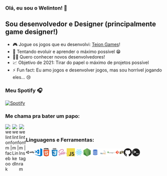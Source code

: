 ### Olá, eu sou o Welinton! 👋

## Sou desenvolvedor e Designer (principalmente game designer!)

- 🎮 Jogue os jogos que eu desenvolvi: [Teion Games][games]!
- 🚀 Tentando evoluir e aprender o máximo possível 😁
- 👩‍💻 Quero conhecer novos desenvolvedores!
- 📈 Objetivo de 2021: Tirar do papel o máximo de projetos possível
- ⚡ Fun fact: Eu amo jogos e desenvolver jogos, mas sou horrível jogando eles... 😢

### Meu Spotify 🎧

[![Spotify](https://nowplaying-pearl.vercel.app/api/spotify)](https://open.spotify.com/user/22ni4dhetazs3ql33m3fzvjdi)

### Me chama pra bater um papo:

[<img align="left" alt="welintonfm | facebook" width="22px" src="https://cdn.jsdelivr.net/npm/simple-icons@v3/icons/facebook.svg" />][facebook]
[<img align="left" alt="welintonfm | LinkedIn" width="22px" src="https://cdn.jsdelivr.net/npm/simple-icons@v3/icons/linkedin.svg" />][linkedin]
[<img align="left" alt="welintonfm | Instagram" width="22px" src="https://cdn.jsdelivr.net/npm/simple-icons@v3/icons/instagram.svg" />][instagram]

<br />

### Linguagens e Ferramentas:

[<img align="left" alt="Visual Studio Code" width="26px" src="https://raw.githubusercontent.com/github/explore/80688e429a7d4ef2fca1e82350fe8e3517d3494d/topics/unity/unity.png" />][games]
[<img align="left" alt="Visual Studio Code" width="26px" src="https://raw.githubusercontent.com/github/explore/80688e429a7d4ef2fca1e82350fe8e3517d3494d/topics/visual-studio-code/visual-studio-code.png" />][git]
[<img align="left" alt="HTML5" width="26px" src="https://raw.githubusercontent.com/github/explore/80688e429a7d4ef2fca1e82350fe8e3517d3494d/topics/html/html.png" />][git]
[<img align="left" alt="CSS3" width="26px" src="https://raw.githubusercontent.com/github/explore/80688e429a7d4ef2fca1e82350fe8e3517d3494d/topics/css/css.png" />][git]
[<img align="left" alt="Sass" width="26px" src="https://raw.githubusercontent.com/github/explore/80688e429a7d4ef2fca1e82350fe8e3517d3494d/topics/sass/sass.png" />][git]
[<img align="left" alt="JavaScript" width="26px" src="https://raw.githubusercontent.com/github/explore/80688e429a7d4ef2fca1e82350fe8e3517d3494d/topics/javascript/javascript.png" />][git]
[<img align="left" alt="React" width="26px" src="https://raw.githubusercontent.com/github/explore/80688e429a7d4ef2fca1e82350fe8e3517d3494d/topics/react/react.png" />][git]
[<img align="left" alt="Node.js" width="26px" src="https://raw.githubusercontent.com/github/explore/80688e429a7d4ef2fca1e82350fe8e3517d3494d/topics/nodejs/nodejs.png" />][git]
[<img align="left" alt="SQL" width="26px" src="https://raw.githubusercontent.com/github/explore/80688e429a7d4ef2fca1e82350fe8e3517d3494d/topics/sql/sql.png" />][git]
[<img align="left" alt="MySQL" width="26px" src="https://raw.githubusercontent.com/github/explore/80688e429a7d4ef2fca1e82350fe8e3517d3494d/topics/mysql/mysql.png" />][git]
[<img align="left" alt="MongoDB" width="26px" src="https://raw.githubusercontent.com/github/explore/80688e429a7d4ef2fca1e82350fe8e3517d3494d/topics/mongodb/mongodb.png" />][git]
[<img align="left" alt="Git" width="26px" src="https://raw.githubusercontent.com/github/explore/80688e429a7d4ef2fca1e82350fe8e3517d3494d/topics/git/git.png" />][git]
[<img align="left" alt="GitHub" width="26px" src="https://raw.githubusercontent.com/github/explore/78df643247d429f6cc873026c0622819ad797942/topics/github/github.png" />][git]
[<img align="left" alt="Terminal" width="26px" src="https://raw.githubusercontent.com/github/explore/80688e429a7d4ef2fca1e82350fe8e3517d3494d/topics/terminal/terminal.png" />][git]

<br />
<br />


[games]: https://welintonfaria.itch.io/
[facebook]: https://facebook.com/welintonfm
[instagram]: https://instagram.com/welintonfm
[linkedin]: https://linkedin.com/in/welintonfm
[git]: https://github.com/welintonfm
